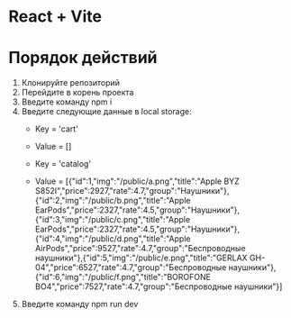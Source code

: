 # React + Vite
# Порядок действий

1. Клонируйте репозиторий
2. Перейдите в корень проекта
3. Введите команду npm i
4. Введите следующие данные в local storage:
   - Key = 'cart'
   - Value = []
   
   - Key = 'catalog'
   - Value = [{"id":1,"img":"/public/a.png","title":"Apple BYZ S852I","price":2927,"rate":4.7,"group":"Наушники"},{"id":2,"img":"/public/b.png","title":"Apple EarPods","price":2327,"rate":4.5,"group":"Наушники"},{"id":3,"img":"/public/c.png","title":"Apple EarPods","price":2327,"rate":4.5,"group":"Наушники"},{"id":4,"img":"/public/d.png","title":"Apple AirPods","price":9527,"rate":4.7,"group":"Беспроводные наушники"},{"id":5,"img":"/public/e.png","title":"GERLAX GH-04","price":6527,"rate":4.7,"group":"Беспроводные наушники"},{"id":6,"img":"/public/f.png","title":"BOROFONE BO4","price":7527,"rate":4.7,"group":"Беспроводные наушники"}]
5. Введите команду npm run dev